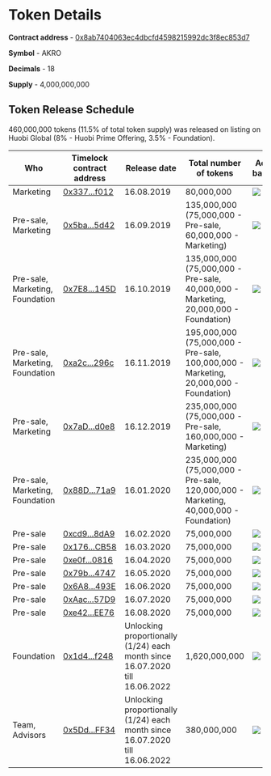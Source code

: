 # Token Details

**Contract address** - [0x8ab7404063ec4dbcfd4598215992dc3f8ec853d7](https://etherscan.io/address/0x8ab7404063ec4dbcfd4598215992dc3f8ec853d7)

**Symbol** - AKRO

**Decimals** - 18

**Supply** - 4,000,000,000


## Token Release Schedule

460,000,000 tokens (11.5% of total token supply) was released on listing on Huobi Global (8% - Huobi Prime Offering, 3.5% - Foundation). 

| **Who**|**Timelock contract address**|**Release date**|**Total number of tokens**| Actual balance |
|----------	|-------------	|---	|---	|---	|
| Marketing |  [0x337...f012](https://etherscan.io/address/0x3370D0C3048b98eb6034774883Ab14617872f012) |  16.08.2019 | 80,000,000 | <img src="https://img.balancebadge.io/token/0x8ab7404063ec4dbcfd4598215992dc3f8ec853d7/0x3370D0C3048b98eb6034774883Ab14617872f012/akro.svg"> |
| Pre-sale, Marketing |  [0x5ba...5d42](https://etherscan.io/address/0x5baFf73622FE06282496FABebc8711b57cC75d42) |  16.09.2019 | 135,000,000 (75,000,000 - Pre-sale, 60,000,000 - Marketing)| <img src="https://img.balancebadge.io/token/0x8ab7404063ec4dbcfd4598215992dc3f8ec853d7/0x5baFf73622FE06282496FABebc8711b57cC75d42/akro.svg"> |
| Pre-sale, Marketing, Foundation | [0x7E8...145D](https://etherscan.io/address/0x7E8D536600d2a66321f8A02DdC9763520200145D) | 16.10.2019 | 135,000,000 (75,000,000 - Pre-sale, 40,000,000 - Marketing, 20,000,000 - Foundation)| <img src="https://img.balancebadge.io/token/0x8ab7404063ec4dbcfd4598215992dc3f8ec853d7/0x7E8D536600d2a66321f8A02DdC9763520200145D/akro.svg"> |
| Pre-sale, Marketing, Foundation | [0xa2c...296c](https://etherscan.io/address/0xa2cdF1944C40f2511Cb3fdD975b45fF0D217296c) | 16.11.2019 | 195,000,000 (75,000,000 - Pre-sale, 100,000,000 - Marketing, 20,000,000 - Foundation)| <img src="https://img.balancebadge.io/token/0x8ab7404063ec4dbcfd4598215992dc3f8ec853d7/0xa2cdF1944C40f2511Cb3fdD975b45fF0D217296c/akro.svg"> |
| Pre-sale, Marketing | [0x7aD...d0e8](https://etherscan.io/address/0x7aDCAcC6D4b3cB8FE456B57EF6d9A9ab3368d0e8) | 16.12.2019 | 235,000,000 (75,000,000 - Pre-sale, 160,000,000 - Marketing)| <img src="https://img.balancebadge.io/token/0x8ab7404063ec4dbcfd4598215992dc3f8ec853d7/0x7aDCAcC6D4b3cB8FE456B57EF6d9A9ab3368d0e8/akro.svg"> |
| Pre-sale, Marketing, Foundation | [0x88D...71a9](https://etherscan.io/address/0x88D73c2Ad07b026b5CBA10C3186C9dd107f171a9) | 16.01.2020 | 235,000,000 (75,000,000 - Pre-sale, 120,000,000 - Marketing, 40,000,000 - Foundation)| <img src="https://img.balancebadge.io/token/0x8ab7404063ec4dbcfd4598215992dc3f8ec853d7/0x88D73c2Ad07b026b5CBA10C3186C9dd107f171a9/akro.svg"> |
|Pre-sale | [0xcd9...8dA9](https://etherscan.io/address/0xcd9Af4fCB3B0eaC14bfF9F2753f627d43ee08dA9) | 16.02.2020 | 75,000,000 | <img src="https://img.balancebadge.io/token/0x8ab7404063ec4dbcfd4598215992dc3f8ec853d7/0xcd9Af4fCB3B0eaC14bfF9F2753f627d43ee08dA9/akro.svg"> |
| Pre-sale | [0x176...CB58](https://etherscan.io/address/0x176a211D5f4C2045310555c31E7DaDB5550aCB58) | 16.03.2020 | 75,000,000 | <img src="https://img.balancebadge.io/token/0x8ab7404063ec4dbcfd4598215992dc3f8ec853d7/0x176a211D5f4C2045310555c31E7DaDB5550aCB58/akro.svg"> |
| Pre-sale | [0xe0f...0816](https://etherscan.io/address/0xe0f176E57EF636B09C317edbB4ad2dF4216a0816) | 16.04.2020 | 75,000,000 | <img src="https://img.balancebadge.io/token/0x8ab7404063ec4dbcfd4598215992dc3f8ec853d7/0xe0f176E57EF636B09C317edbB4ad2dF4216a0816/akro.svg"> |
| Pre-sale | [0x79b...4747](https://etherscan.io/address/0x79b23D2E338BE27BD554E1Fa5777d79491414747) | 16.05.2020 | 75,000,000| <img src="https://img.balancebadge.io/token/0x8ab7404063ec4dbcfd4598215992dc3f8ec853d7/0x79b23D2E338BE27BD554E1Fa5777d79491414747/akro.svg"> |
| Pre-sale |[0x6A8...493E](https://etherscan.io/address/0x6A89b3C90d66081ab7a555a3E8411d9BdE2C493E) |16.06.2020 |75,000,000 | <img src="https://img.balancebadge.io/token/0x8ab7404063ec4dbcfd4598215992dc3f8ec853d7/0x6A89b3C90d66081ab7a555a3E8411d9BdE2C493E/akro.svg"> |
| Pre-sale | [0xAac...57D9](https://etherscan.io/address/0xAacc072E98a0B72b3B0613dD0E866dFD1d9257D9) |16.07.2020 |75,000,000| <img src="https://img.balancebadge.io/token/0x8ab7404063ec4dbcfd4598215992dc3f8ec853d7/0xAacc072E98a0B72b3B0613dD0E866dFD1d9257D9/akro.svg"> |
| Pre-sale |[0xe42...EE76](https://etherscan.io/address/0xe422C577FE8dEbBEc1C3B1ae5774C3b259A2EE76) |16.08.2020 |75,000,000|<img src="https://img.balancebadge.io/token/0x8ab7404063ec4dbcfd4598215992dc3f8ec853d7/0xe422C577FE8dEbBEc1C3B1ae5774C3b259A2EE76/akro.svg"> |
| Foundation | [0x1d4...f248](https://etherscan.io/address/0x1d44b41A742D2b008A8faF655451aa015a59f248) | Unlocking proportionally (1/24) each month since 16.07.2020 till 16.06.2022 | 1,620,000,000 | <img src="https://img.balancebadge.io/token/0x8ab7404063ec4dbcfd4598215992dc3f8ec853d7/0x1d44b41A742D2b008A8faF655451aa015a59f248/akro.svg"> |
| Team, Advisors | [0x5Dd...FF34](https://etherscan.io/address/0x5Ddb9fA8D6EC60bBa1e8fbC22379f2E7A8e0FF34) | Unlocking proportionally (1/24) each month since 16.07.2020 till 16.06.2022 | 380,000,000 | <img src="https://img.balancebadge.io/token/0x8ab7404063ec4dbcfd4598215992dc3f8ec853d7/0x5Ddb9fA8D6EC60bBa1e8fbC22379f2E7A8e0FF34/akro.svg"> |